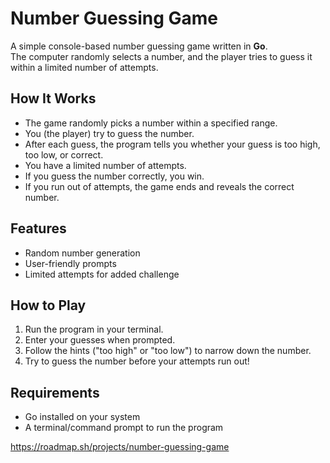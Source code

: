# Number Guessing Game

A simple console-based number guessing game written in **Go**.  
The computer randomly selects a number, and the player tries to guess it within a limited number of attempts.

## How It Works
- The game randomly picks a number within a specified range.
- You (the player) try to guess the number.
- After each guess, the program tells you whether your guess is too high, too low, or correct.
- You have a limited number of attempts.
- If you guess the number correctly, you win.
- If you run out of attempts, the game ends and reveals the correct number.

## Features
- Random number generation
- User-friendly prompts
- Limited attempts for added challenge

## How to Play
1. Run the program in your terminal.
2. Enter your guesses when prompted.
3. Follow the hints ("too high" or "too low") to narrow down the number.
4. Try to guess the number before your attempts run out!

## Requirements
- Go installed on your system
- A terminal/command prompt to run the program



https://roadmap.sh/projects/number-guessing-game